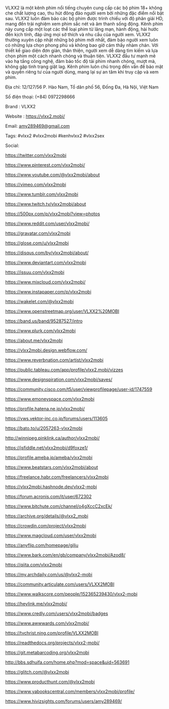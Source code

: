 VLXX2 là một kênh phim nổi tiếng chuyên cung cấp các bộ phim 18+ không che chất lượng cao, thu hút đông đảo người xem bởi những đặc điểm nổi bật sau. VLXX2 luôn đảm bảo các bộ phim được trình chiếu với độ phân giải HD, mang đến trải nghiệm xem phim sắc nét và âm thanh sống động. Kênh phim này cung cấp một loạt các thể loại phim từ lãng mạn, hành động, hài hước đến kịch tính, đáp ứng mọi sở thích và nhu cầu của người xem. VLXX2 thường xuyên cập nhật những bộ phim mới nhất, đảm bảo người xem luôn có những lựa chọn phong phú và không bao giờ cảm thấy nhàm chán. Với thiết kế giao diện đơn giản, thân thiện, người xem dễ dàng tìm kiếm và lựa chọn phim một cách nhanh chóng và thuận tiện. VLXX2 đầu tư mạnh mẽ vào hạ tầng công nghệ, đảm bảo tốc độ tải phim nhanh chóng, mượt mà, không gặp tình trạng giật lag. Kênh phim luôn chú trọng đến vấn đề bảo mật và quyền riêng tư của người dùng, mang lại sự an tâm khi truy cập và xem phim.




Địa chỉ: 12/127/56 P. Hào Nam, Tổ dân phố 56, Đống Đa, Hà Nội, Việt Nam

Số điện thoại: (+84) 0972298666

Brand : VLXX2

Website : https://vlxx2.mobi/

Email: amy289469@gmail.com

Tags: #vlxx2 #vlxx2mobi #kenhvlxx2 #vlxx2sex




Social:

https://twitter.com/vlxx2mobi

https://www.pinterest.com/vlxx2mobi/

https://www.youtube.com/@vlxx2mobi/about

https://vimeo.com/vlxx2mobi

https://www.tumblr.com/vlxx2mobi

https://www.twitch.tv/vlxx2mobi/about

https://500px.com/p/vlxx2mobi?view=photos

https://www.reddit.com/user/vlxx2mobi/

https://gravatar.com/vlxx2mobi

https://glose.com/u/vlxx2mobi

https://disqus.com/by/vlxx2mobi/about/

https://www.deviantart.com/vlxx2mobi

https://issuu.com/vlxx2mobi

https://www.mixcloud.com/vlxx2mobi/

https://www.instapaper.com/p/vlxx2mobi

https://wakelet.com/@vlxx2mobi

https://www.openstreetmap.org/user/VLXX2%20MOBI

https://band.us/band/95287527/intro

https://www.plurk.com/vlxx2mobi

https://about.me/vlxx2mobi

https://vlxx2mobi.design.webflow.com/

https://www.reverbnation.com/artist/vlxx2mobi

https://public.tableau.com/app/profile/vlxx2.mobi/vizzes

https://www.designspiration.com/vlxx2mobi/saves/

https://community.cisco.com/t5/user/viewprofilepage/user-id/1747559

https://www.emoneyspace.com/vlxx2mobi

https://profile.hatena.ne.jp/vlxx2mobi/

https://vws.vektor-inc.co.jp/forums/users/113605

https://bato.to/u/2057263-vlxx2mobi

http://winnipeg.pinklink.ca/author/vlxx2mobi/

https://jsfiddle.net/vlxx2mobi/d9foxze1/

https://profile.ameba.jp/ameba/vlxx2mobi

https://www.beatstars.com/vlxx2mobi/about

https://freelance.habr.com/freelancers/vlxx2mobi

https://vlxx2mobi.hashnode.dev/vlxx2-mobi

https://forum.acronis.com/it/user/672302

https://www.bitchute.com/channel/o4gXccC2xcEk/

https://archive.org/details/@vlxx2_mobi

https://crowdin.com/project/vlxx2mobi

https://www.magcloud.com/user/vlxx2mobi

https://anyflip.com/homepage/gilju

https://www.bark.com/en/gb/company/vlxx2mobi/Azod8/

https://qiita.com/vlxx2mobi

https://my.archdaily.com/us/@vlxx2-mobi

https://community.articulate.com/users/VLXX2MOBI

https://www.walkscore.com/people/152365239430/vlxx2-mobi

https://heylink.me/vlxx2mobi/

https://www.credly.com/users/vlxx2mobi/badges

https://www.awwwards.com/vlxx2mobi/

https://tvchrist.ning.com/profile/VLXX2MOBI

https://readthedocs.org/projects/vlxx2-mobi/

https://git.metabarcoding.org/vlxx2mobi

http://bbs.sdhuifa.com/home.php?mod=space&uid=563691

https://glitch.com/@vlxx2mobi

https://www.producthunt.com/@vlxx2mobi

https://www.yabookscentral.com/members/vlxx2mobi/profile/

https://www.hivizsights.com/forums/users/amy289469/